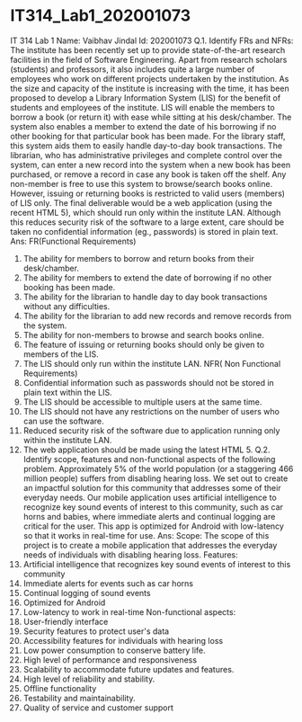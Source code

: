 # IT314_Lab1_202001073
IT 314
Lab 1
Name: Vaibhav Jindal
Id: 202001073
Q.1. Identify FRs and NFRs:
The institute has been recently set up to provide state-of-the-art research facilities in the
field of Software Engineering. Apart from research scholars (students) and professors, it also
includes quite a large number of employees who work on different projects undertaken by
the institution.
As the size and capacity of the institute is increasing with the time, it has been proposed to
develop a Library Information System (LIS) for the benefit of students and employees of the
institute. LIS will enable the members to borrow a book (or return it) with ease while sitting
at his desk/chamber. The system also enables a member to extend the date of his borrowing
if no other booking for that particular book has been made. For the library staff, this system
aids them to easily handle day-to-day book transactions. The librarian, who has
administrative privileges and complete control over the system, can enter a new record into
the system when a new book has been purchased, or remove a record in case any book is
taken off the shelf. Any non-member is free to use this system to browse/search books
online. However, issuing or returning books is restricted to valid users (members) of LIS only.
The final deliverable would be a web application (using the recent HTML 5), which should
run only within the institute LAN. Although this reduces security risk of the software to a
large extent, care should be taken no confidential information (eg., passwords) is stored in
plain text.
Ans:
FR(Functional Requirements)
1. The ability for members to borrow and return books from their
desk/chamber.
2. The ability for members to extend the date of borrowing if no other
booking has been made.
3. The ability for the librarian to handle day to day book transactions
without any difficulties.
4. The ability for the librarian to add new records and remove records
from the system.
5. The ability for non-members to browse and search books online.
6. The feature of issuing or returning books should only be given to
members of the LIS.
7. The LIS should only run within the institute LAN.
NFR( Non Functional Requirements)
1. Confidential information such as passwords should not be stored in
plain text within the LIS.
2. The LIS should be accessible to multiple users at the same time.
3. The LIS should not have any restrictions on the number of users who
can use the software.
4. Reduced security risk of the software due to application running only
within the institute LAN.
5. The web application should be made using the latest HTML 5.
Q.2. Identify scope, features and non-functional aspects of the following
problem.
Approximately 5% of the world population (or a staggering 466 million
people) suffers from
disabling hearing loss. We set out to create an impactful solution for this
community that
addresses some of their everyday needs. Our mobile application uses
artificial intelligence to
recognize key sound events of interest to this community, such as car
horns and babies,
where immediate alerts and continual logging are critical for the user. This
app is optimized
for Android with low-latency so that it works in real-time for use.
Ans:
Scope:
The scope of this project is to create a mobile application that addresses
the everyday needs of individuals with disabling hearing loss.
Features:
1. Artificial intelligence that recognizes key sound events of interest to
this community
2. Immediate alerts for events such as car horns
3. Continual logging of sound events
4. Optimized for Android
5. Low-latency to work in real-time
Non-functional aspects:
1. User-friendly interface
2. Security features to protect user's data
3. Accessibility features for individuals with hearing loss
4. Low power consumption to conserve battery life.
5. High level of performance and responsiveness
6. Scalability to accommodate future updates and features.
7. High level of reliability and stability.
8. Offline functionality
9. Testability and maintainability.
10. Quality of service and customer support
